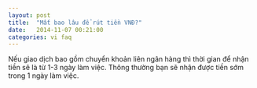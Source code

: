 ```yaml
---
layout: post
title:  "Mất bao lâu để rút tiền VNĐ?"
date:   2014-11-07 00:21:00
categories: vi faq
---
```


Nếu giao dịch bao gồm chuyển khoản liên ngân hàng thì thời gian để nhận tiền sẽ là từ 1-3 ngày làm việc. Thông thường bạn sẽ nhận được tiền sớm trong 1 ngày làm việc.
